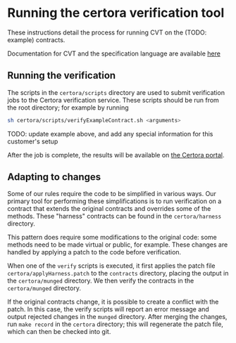 # Running the certora verification tool

These instructions detail the process for running CVT on the (TODO: example) contracts.

Documentation for CVT and the specification language are available
[here](https://certora.atlassian.net/wiki/spaces/CPD/overview)

## Running the verification

The scripts in the `certora/scripts` directory are used to submit verification
jobs to the Certora verification service. These scripts should be run from the
root directory; for example by running

```sh
sh certora/scripts/verifyExampleContract.sh <arguments>
```

TODO: update example above, and add any special information for this customer's
setup

After the job is complete, the results will be available on
[the Certora portal](https://vaas-stg.certora.com/).

## Adapting to changes

Some of our rules require the code to be simplified in various ways. Our
primary tool for performing these simplifications is to run verification on a
contract that extends the original contracts and overrides some of the methods.
These "harness" contracts can be found in the `certora/harness` directory.

This pattern does require some modifications to the original code: some methods
need to be made virtual or public, for example. These changes are handled by
applying a patch to the code before verification.

When one of the `verify` scripts is executed, it first applies the patch file
`certora/applyHarness.patch` to the `contracts` directory, placing the output
in the `certora/munged` directory. We then verify the contracts in the
`certora/munged` directory.

If the original contracts change, it is possible to create a conflict with the
patch. In this case, the verify scripts will report an error message and output
rejected changes in the `munged` directory. After merging the changes, run
`make record` in the `certora` directory; this will regenerate the patch file,
which can then be checked into git.

